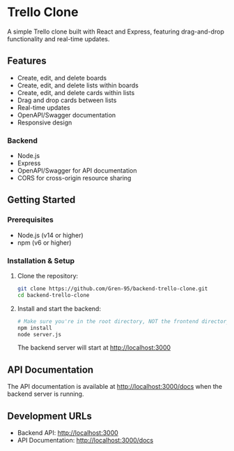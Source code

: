 # Trello Clone

A simple Trello clone built with React and Express, featuring drag-and-drop functionality and real-time updates.

## Features

- Create, edit, and delete boards
- Create, edit, and delete lists within boards
- Create, edit, and delete cards within lists
- Drag and drop cards between lists
- Real-time updates
- OpenAPI/Swagger documentation
- Responsive design

### Backend

- Node.js
- Express
- OpenAPI/Swagger for API documentation
- CORS for cross-origin resource sharing

## Getting Started

### Prerequisites

- Node.js (v14 or higher)
- npm (v6 or higher)

### Installation & Setup

1. Clone the repository:

    ```bash
    git clone https://github.com/Gren-95/backend-trello-clone.git
    cd backend-trello-clone
    ```

2. Install and start the backend:

    ```bash
    # Make sure you're in the root directory, NOT the frontend directory
    npm install
    node server.js
    ```

    The backend server will start at [http://localhost:3000](http://localhost:3000)

## API Documentation

The API documentation is available at [http://localhost:3000/docs](http://localhost:3000/docs) when the backend server is running.

## Development URLs

- Backend API: [http://localhost:3000](http://localhost:3000)
- API Documentation: [http://localhost:3000/docs](http://localhost:3000/docs)
